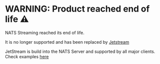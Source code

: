 # WARNING: Product reached end of life :warning:

NATS Streaming reached its end of life.

It is no longer supported and has been replaced by [Jetstream](https://docs.nats.io/nats-concepts/jetstream)

JetStream is build into the NATS Server and supported by all major clients. Check examples [here](https://natsbyexample.com)
